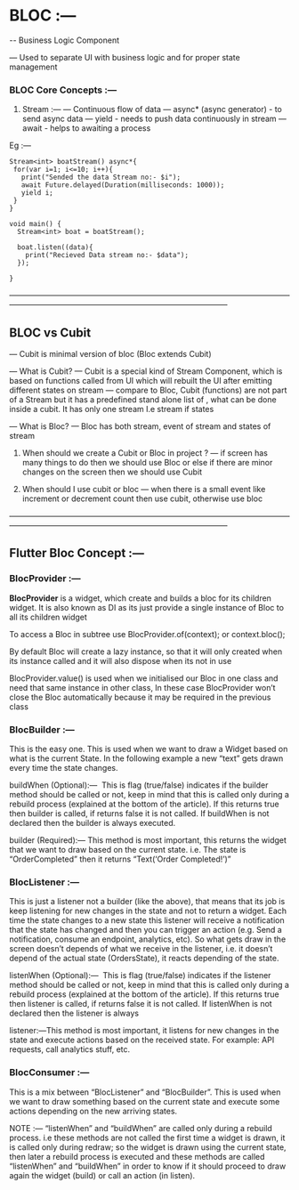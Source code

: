 # BLOC :—
-- Business Logic Component 

— Used to separate UI with business logic and for proper state management

### BLOC Core Concepts :—

1. Stream :—
	—  Continuous flow of data 
	—  async* (async generator) - to send async data
	— yield - needs to push data continuously in stream
	— await - helps to awaiting a process

Eg :—
 ```
Stream<int> boatStream() async*{
  for(var i=1; i<=10; i++){
    print("Sended the data Stream no:- $i");
    await Future.delayed(Duration(milliseconds: 1000));
    yield i;
  }
}
```
````
void main() {  
  Stream<int> boat = boatStream();

  boat.listen((data){
    print("Recieved Data stream no:- $data");
  });
  
}
````

————————————————————————————————————————————————————————————————

## BLOC vs Cubit 
— Cubit is minimal version of bloc (Bloc extends Cubit)

— What is Cubit?
	— Cubit is a special kind of Stream Component, which is based on functions called from UI which will rebuilt the UI after emitting different states on stream
	— compare to Bloc, Cubit (functions)  are not part of a Stream but it has a predefined  stand alone list of , what can be done inside a cubit. It has only one stream I.e stream if states

— What is Bloc?
	— Bloc has both stream, event of stream and states of stream

1. When should we create a Cubit or Bloc in project ?
	— if screen has many things to do then we should use Bloc or else if there are minor changes on the screen then we should use Cubit

2. When should I use cubit or bloc 
	— when there is a small event like increment or decrement count then use cubit, otherwise use bloc

————————————————————————————————————————————————————————————————

## Flutter Bloc  Concept :—

### BlocProvider :—

<b>BlocProvider</b> is a widget, which create and builds a bloc for its children widget. It is also known as DI as its just provide a single instance of Bloc to all its children widget

To access a Bloc in subtree use BlocProvider.of<BlocA>(context); or context.bloc<BlocA>();

By default  Bloc will create a lazy instance, so that it will only created when  its instance called and it will also dispose when its not in use

BlocProvider.value() is used when we initialised our Bloc in one class and need that same instance in other class,
In these case BlocProvider won’t close the Bloc automatically because it may be required in the previous class


### BlocBuilder :—

This is the easy one. This is used when we want to draw a Widget based on what is the current State. In the following example a new “text” gets drawn every time the state changes.

buildWhen (Optional):—
 This is flag (true/false) indicates if the builder method should be called or not, keep in mind that this is called only during a rebuild process (explained at the bottom of the article). If this returns true then builder is called, if returns false it is not called. If buildWhen is not declared then the builder is always executed.

builder (Required):— This method is most important, this returns the widget that we want to draw based on the current state. i.e. The state is “OrderCompleted” then it returns “Text(‘Order Completed!’)”


### BlocListener :—

This is just a listener not a builder (like the above), that means that its job is keep listening for new changes in the state and not to return a widget. Each time the state changes to a new state this listener will receive a notification that the state has changed and then you can trigger an action (e.g. Send a notification, consume an endpoint, analytics, etc).
So what gets draw in the screen doesn’t depends of what we receive in the listener, i.e. it doesn’t depend of the actual state (OrdersState), it reacts depending of the state.

listenWhen (Optional):—
 This is flag (true/false) indicates if the listener method should be called or not, keep in mind that this is called only during a rebuild process (explained at the bottom of the article). If this returns true then listener is called, if returns false it is not called. If listenWhen is not declared then the listener is always 

listener:—This method is most important, it listens for new changes in the state and execute actions based on the received state. For example: API requests, call analytics stuff, etc.

### BlocConsumer :—

This is a mix between “BlocListener” and “BlocBuilder”. This is used when we want to draw something based on the current state and execute some actions depending on the new arriving states.


NOTE :—
“listenWhen” and “buildWhen” are called only during a rebuild process. i.e these methods are not called the first time a widget is drawn, it is called only during redraw; so the widget is drawn using the current state, then later a rebuild process is executed and these methods are called “listenWhen” and “buildWhen” in order to know if it should proceed to draw again the widget (build) or call an action (in listen).
